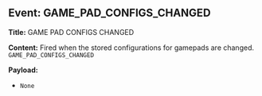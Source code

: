 ## Event: GAME_PAD_CONFIGS_CHANGED

**Title:** GAME PAD CONFIGS CHANGED

**Content:**
Fired when the stored configurations for gamepads are changed.
`GAME_PAD_CONFIGS_CHANGED`

**Payload:**
- `None`